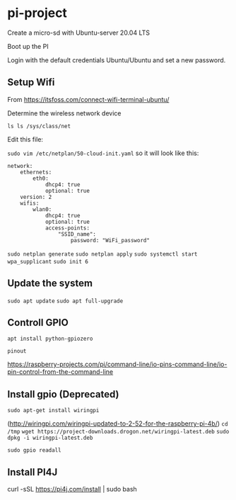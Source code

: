 # pi-project

Create a micro-sd with Ubuntu-server 20.04 LTS

Boot up the PI

Login with the default credentials Ubuntu/Ubuntu and set a new password.

## Setup Wifi

From https://itsfoss.com/connect-wifi-terminal-ubuntu/

Determine the wireless network device

`ls ls /sys/class/net` 

Edit this file:

`sudo vim /etc/netplan/50-cloud-init.yaml` so it will look like this:

```
network:
    ethernets:
        eth0:
            dhcp4: true
            optional: true
    version: 2
    wifis:
        wlan0:
            dhcp4: true
            optional: true
            access-points:
                "SSID_name":
                    password: "WiFi_password"
```

`sudo netplan generate`
`sudo netplan apply`
`sudo systemctl start wpa_supplicant`
`sudo init 6`

## Update the system

`sudo apt update`
`sudo apt full-upgrade`


## Controll GPIO

`apt install python-gpiozero`

`pinout`


https://raspberry-projects.com/pi/command-line/io-pins-command-line/io-pin-control-from-the-command-line


## Install gpio (Deprecated)

`sudo apt-get install wiringpi`

(http://wiringpi.com/wiringpi-updated-to-2-52-for-the-raspberry-pi-4b/)
`cd /tmp`
`wget https://project-downloads.drogon.net/wiringpi-latest.deb`
`sudo dpkg -i wiringpi-latest.deb`

`sudo gpio readall`


## Install PI4J

curl -sSL https://pi4j.com/install | sudo bash


